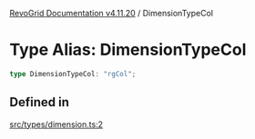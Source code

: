 [RevoGrid Documentation v4.11.20](README.md) / DimensionTypeCol

# Type Alias: DimensionTypeCol

```ts
type DimensionTypeCol: "rgCol";
```

## Defined in

[src/types/dimension.ts:2](https://github.com/revolist/revogrid/blob/4b7a998aefffde7f50261e3e7336253a89c4c269/src/types/dimension.ts#L2)
